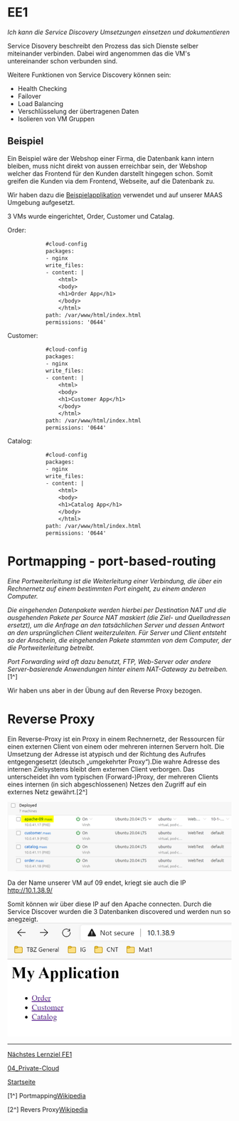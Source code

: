 # EE1
*Ich kann die Service Discovery Umsetzungen einsetzen und dokumentieren*

Service Disovery beschreibt den Prozess das sich Dienste selber miteinander verbinden. 
Dabei wird angenommen das die VM's untereinander schon verbunden sind. 

Weitere Funktionen von Service Discovery können sein:

- Health Checking
- Failover
- Load Balancing
- Verschlüsselung der übertragenen Daten
- Isolieren von VM Gruppen

## Beispiel

Ein Beispiel wäre der Webshop einer Firma, die Datenbank kann intern bleiben, muss nicht direkt von aussen erreichbar sein, der Webshop welcher das Frontend für den Kunden darstellt hingegen schon. Somit greifen die Kunden via dem Frontend, Webseite, auf die Datenbank zu. 

Wir haben dazu die [Beispielapplikation](https://gitlab.com/ch-tbz-hf/Stud/cnt/-/tree/main/2_Unterrichtsressourcen/E#beispielapplikation) verwendet und auf unserer MAAS Umgebung aufgesetzt. 

3 VMs wurde eingerichtet, Order, Customer und Catalag.

Order:

                #cloud-config
                packages:
                - nginx
                write_files:
                - content: |
                    <html>
                    <body>
                    <h1>Order App</h1>
                    </body>
                    </html>
                path: /var/www/html/index.html
                permissions: '0644'

Customer:

                #cloud-config
                packages:
                - nginx
                write_files:
                - content: |
                    <html>
                    <body>
                    <h1>Customer App</h1>
                    </body>
                    </html>
                path: /var/www/html/index.html
                permissions: '0644'

Catalog:

                #cloud-config
                packages:
                - nginx
                write_files:
                - content: |
                    <html>
                    <body>
                    <h1>Catalog App</h1>
                    </body>
                    </html>
                path: /var/www/html/index.html
                permissions: '0644'   


# Portmapping - port-based-routing
*Eine Portweiterleitung ist die Weiterleitung einer Verbindung, die über ein Rechnernetz auf einem bestimmten Port eingeht, zu einem anderen Computer.*

*Die eingehenden Datenpakete werden hierbei per Destination NAT und die ausgehenden Pakete per Source NAT maskiert (die Ziel- und Quelladressen ersetzt), um die Anfrage an den tatsächlichen Server und dessen Antwort an den ursprünglichen Client weiterzuleiten. Für Server und Client entsteht so der Anschein, die eingehenden Pakete stammten von dem Computer, der die Portweiterleitung betreibt.*

*Port Forwarding wird oft dazu benutzt, FTP, Web-Server oder andere Server-basierende Anwendungen hinter einem NAT-Gateway zu betreiben.*[1^]

Wir haben uns aber in der Übung auf den Reverse Proxy bezogen.

# Reverse Proxy 
Ein Reverse-Proxy ist ein Proxy in einem Rechnernetz, der Ressourcen für einen externen Client von einem oder mehreren internen Servern holt. Die Umsetzung der Adresse ist atypisch und der Richtung des Aufrufes entgegengesetzt (deutsch „umgekehrter Proxy“).Die wahre Adresse des internen Zielsystems bleibt dem externen Client verborgen. Das unterscheidet ihn vom typischen (Forward-)Proxy, der mehreren Clients eines internen (in sich abgeschlossenen) Netzes den Zugriff auf ein externes Netz gewährt.[2^]



![EE1](../00_Allgemein/images/04_Privat-Cloud/EE1.1.png)

Da der Name unserer VM auf 09 endet, kriegt sie auch die IP [http://10.1.38.9/ ](http://10.1.38.9/)

Somit können wir über diese IP auf den Apache connecten. Durch die Service Discover wurden die 3 Datenbanken discovered und werden nun so anegzeigt. 
![EE2](../00_Allgemein/images/04_Privat-Cloud/EE1.2.png)

___

[Nächstes Lernziel FE1](../04_Private-Cloud/FE1.md)

[04_Private-Cloud](../04_Private-Cloud)

[Startseite](https://github.com/ask-yo-girl-about-me/Project-Future)

[1^] Portmapping[Wikipedia](https://de.wikipedia.org/wiki/Portweiterleitung)

[2^] Revers Proxy[Wikipedia](https://de.wikipedia.org/wiki/Reverse_Proxy)